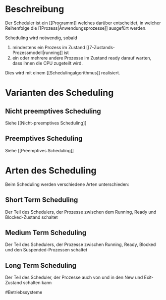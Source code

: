 

# Beschreibung
Der Scheduler ist ein [[Programm]] welches darüber entscheidet, in welcher Reihenfolge die [[Prozess|Anwendungsprozesse]] ausgefürt werden.

Scheduling wird notwendig, sobald 
1. mindestens ein Prozess im Zustand [[7-Zustands-Prozessmodell|running]] ist
2. ein oder mehrere andere Prozesse im Zustand ready darauf warten, dass ihnen die CPU zugeteilt wird.

Dies wird mit einem [[Schedulingalgorithmus]] realisiert.


# Varianten des Scheduling
## Nicht preemptives Scheduling
Siehe [[Nicht-preemptives Scheduling]]

## Preemptives Scheduling
Siehe [[Preemptives Scheduling]]

# Arten des Scheduling
Beim Scheduling werden verschiedene Arten unterschieden:

## Short Term Scheduling
Der Teil des Schedulers, der Prozesse zwischen dem Running, Ready und Blocked-Zustand schaltet

## Medium Term Scheduling
Der Teil des Schedulers, der Prozesse zwischen Running, Ready, Blocked und den Suspended-Prozessen schaltet

## Long Term Scheduling
Der Teil des Scheduler, der Prozesse auch von und in den New und Exit-Zustand schalten kann


#Betriebssysteme 